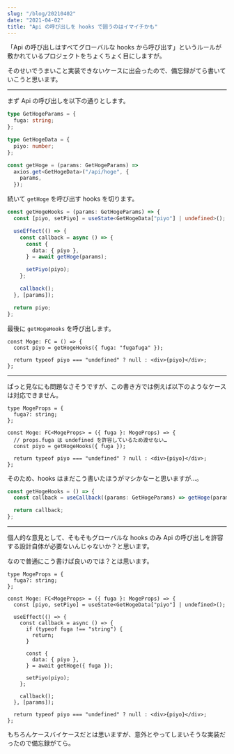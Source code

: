 ```yaml
---
slug: "/blog/20210402"
date: "2021-04-02"
title: "Api の呼び出しを hooks で囲うのはイマイチかも"
---
```


「Api の呼び出しはすべてグローバルな hooks から呼び出す」というルールが敷かれているプロジェクトをちょくちょく目にしますが。

そのせいでうまいこと実装できないケースに出会ったので、備忘録がてら書いていこうと思います。

---

まず Api の呼び出しを以下の通りとします。

```ts
type GetHogeParams = {
  fuga: string;
};

type GetHogeData = {
  piyo: number;
};

const getHoge = (params: GetHogeParams) =>
  axios.get<GetHogeData>("/api/hoge", {
    params,
  });
```

続いて `getHoge` を呼び出す hooks を切ります。

```ts
const getHogeHooks = (params: GetHogeParams) => {
  const [piyo, setPiyo] = useState<GetHogeData["piyo"] | undefined>();

  useEffect(() => {
    const callback = async () => {
      const {
        data: { piyo },
      } = await getHoge(params);

      setPiyo(piyo);
    };

    callback();
  }, [params]);

  return piyo;
};
```

最後に `getHogeHooks` を呼び出します。

```tsx
const Moge: FC = () => {
  const piyo = getHogeHooks({ fuga: "fugafuga" });

  return typeof piyo === "undefined" ? null : <div>{piyo}</div>;
};
```

---

ぱっと見なにも問題なさそうですが、この書き方では例えば以下のようなケースは対応できません。

```tsx
type MogeProps = {
  fuga?: string;
};

const Moge: FC<MogeProps> = ({ fuga }: MogeProps) => {
  // props.fuga は undefined を許容しているため渡せない…
  const piyo = getHogeHooks({ fuga });

  return typeof piyo === "undefined" ? null : <div>{piyo}</div>;
};
```

そのため、hooks はまだこう書いたほうがマシかなーと思いますが…。

```ts
const getHogeHooks = () => {
  const callback = useCallback((params: GetHogeParams) => getHoge(params), []);

  return callback;
};
```

---

個人的な意見として、そもそもグローバルな hooks のみ Api の呼び出しを許容する設計自体が必要ないんじゃないか？と思います。

なので普通にこう書けば良いのでは？とは思います。

```tsx
type MogeProps = {
  fuga?: string;
};

const Moge: FC<MogeProps> = ({ fuga }: MogeProps) => {
  const [piyo, setPiyo] = useState<GetHogeData["piyo"] | undefined>();

  useEffect(() => {
    const callback = async () => {
      if (typeof fuga !== "string") {
        return;
      }

      const {
        data: { piyo },
      } = await getHoge({ fuga });

      setPiyo(piyo);
    };

    callback();
  }, [params]);

  return typeof piyo === "undefined" ? null : <div>{piyo}</div>;
};
```

もちろんケースバイケースだとは思いますが、意外とやってしまいそうな実装だったので備忘録がてら。
